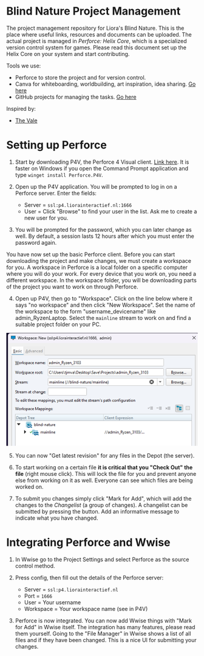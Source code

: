 # Blind Nature Project Management
The project management repository for Liora's Blind Nature. This is the place where useful links, resources and documents can be uploaded. The actual project is managed in *Perforce: Helix Core*, which is a specialized version control system for games. Please read this document set up the Helix Core on your system and start contributing.

Tools we use:
- Perforce to store the project and for version control.
- Canva for whiteboarding, worldbuilding, art inspiration, idea sharing. [Go here](https://www.canva.com/design/DAGrTBQaV34/1gaO3hmYpI18O-d-SNbPig/edit?utm_content=DAGrTBQaV34&utm_campaign=designshare&utm_medium=link2&utm_source=sharebutton)
- GitHub projects for managing the tasks. [Go here](https://github.com/users/arceryz/projects/4)

Inspired by:
- [The Vale](https://store.steampowered.com/app/989790/The_Vale_Shadow_of_the_Crown/)

# Setting up Perforce
1. Start by downloading P4V, the Perforce 4 Visual client. [Link here](https://portal.perforce.com/s/downloads?product=Helix%20Visual%20Client%20%28P4V%29). It is faster on Windows if you open the Command Prompt application and type `winget install Perforce.P4V`.

2. Open up the P4V application. You will be prompted to log in on a Perforce server. Enter the fields:
   - Server = `ssl:p4.liorainteractief.nl:1666`
   - User = Click "Browse" to find your user in the list. Ask me to create a new user for you.

3. You will be prompted for the password, which you can later change as well. By default, a session lasts 12 hours after which you must enter the password again.

You have now set up the basic Perforce client. Before you can start downloading the project and make changes, we must create a workspace for you. A workspace in Perforce is a local folder on a specific computer where you will do your work. For every device that you work on, you need a different workspace. In the workspace folder, you will be downloading parts of the project you want to work on through Perforce.

4. Open up P4V, then go to "Workspace". Click on the line below where it says "no workspace" and then click "New Workspace". Set the name of the workspace to the form "username_devicename" like admin_RyzenLaptop. Select the `mainline` stream to work on and find a suitable project folder on your PC.


![](/res/workspace.png)

5. You can now "Get latest revision" for any files in the Depot (the server).

6. To start working on a certain file **it is critical that you "Check Out" the file** (right mouse click). This will lock the file for you and prevent anyone else from working on it as well. Everyone can see which files are being worked on.

7. To submit you changes simply click "Mark for Add", which will add the changes to the *Changelist* (a group of changes). A changelist can be submitted by pressing the button. Add an informative message to indicate what you have changed.

# Integrating Perforce and Wwise

1. In Wwise go to the Project Settings and select Perforce as the source control method.
2. Press config, then fill out the details of the Perforce server:
	- Server = `ssl:p4.liorainteractief.nl`
	- Port = `1666`
	- User = Your username
	- Workspace = Your workspace name (see in P4V)
  
3. Perforce is now integrated. You can now add Wwise things with "Mark for Add" in Wwise itself. The integration has many features, please read them yourself. Going to the "File Manager" in Wwise shows a list of all files and if they have been changed. This is a nice UI for submitting your changes.
